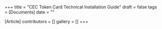 +++
title = "CEC Token Card Technical Installation Guide"
draft = false
tags = [Documents]
date = ""

[Article]
contributors = []
gallery = []
+++